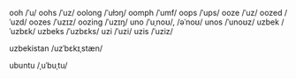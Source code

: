 ooh	/ˈu/
oohs	/ˈuz/
oolong	/ˈuɫɔŋ/
oomph	/ˈumf/
oops	/ˈups/
ooze	/ˈuz/
oozed	/ˈuzd/
oozes	/ˈuzɪz/
oozing	/ˈuzɪŋ/
uno	/ˈuˌnoʊ/, /əˈnoʊ/
unos	/ˈunoʊz/
uzbek	/ˈuzbɛk/
uzbeks	/ˈuzbɛks/
uzi	/ˈuzi/
uzis	/ˈuziz/

uzbekistan	/uzˈbɛkɪˌstæn/

ubuntu	/ˌuˈbuˌtu/

